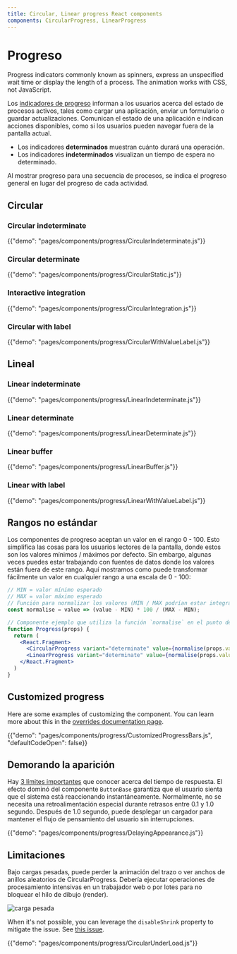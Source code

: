 ```yaml
---
title: Circular, Linear progress React components
components: CircularProgress, LinearProgress
---
```


# Progreso

<p class="description">Progress indicators commonly known as spinners, express an unspecified wait time or display the length of a process. The animation works with CSS, not JavaScript.</p>

Los [indicadores de progreso](https://material.io/design/components/progress-indicators.html) informan a los usuarios acerca del estado de procesos activos, tales como cargar una aplicación, enviar un formulario o guardar actualizaciones. Comunican el estado de una aplicación e indican acciones disponibles, como si los usuarios pueden navegar fuera de la pantalla actual.

- Los indicadores **determinados** muestran cuánto durará una operación.
- Los indicadores **indeterminados** visualizan un tiempo de espera no determinado.

Al mostrar progreso para una secuencia de procesos, se indica el progreso general en lugar del progreso de cada actividad.

## Circular

### Circular indeterminate

{{"demo": "pages/components/progress/CircularIndeterminate.js"}}

### Circular determinate

{{"demo": "pages/components/progress/CircularStatic.js"}}

### Interactive integration

{{"demo": "pages/components/progress/CircularIntegration.js"}}

### Circular with label

{{"demo": "pages/components/progress/CircularWithValueLabel.js"}}

## Lineal

### Linear indeterminate

{{"demo": "pages/components/progress/LinearIndeterminate.js"}}

### Linear determinate

{{"demo": "pages/components/progress/LinearDeterminate.js"}}

### Linear buffer

{{"demo": "pages/components/progress/LinearBuffer.js"}}

### Linear with label

{{"demo": "pages/components/progress/LinearWithValueLabel.js"}}

## Rangos no estándar

Los componentes de progreso aceptan un valor en el rango 0 - 100. Esto simplifica las cosas para los usuarios lectores de la pantalla, donde estos son los valores mínimos / máximos por defecto. Sin embargo, algunas veces puedes estar trabajando con fuentes de datos donde los valores están fuera de este rango. Aquí mostramos como puede transformar fácilmente un valor en cualquier rango a una escala de 0 - 100:

```jsx
// MIN = valor mínimo esperado
// MAX = valor máximo esperado
// Función para normalizar los valores (MIN / MAX podrían estar integrados)
const normalise = value => (value - MIN) * 100 / (MAX - MIN);

// Componente ejemplo que utiliza la función `normalise` en el punto de dibujo.
function Progress(props) {
  return (
    <React.Fragment>
      <CircularProgress variant="determinate" value={normalise(props.value)} />
      <LinearProgress variant="determinate" value={normalise(props.value)} />
    </React.Fragment>
  )
}
```

## Customized progress

Here are some examples of customizing the component. You can learn more about this in the [overrides documentation page](/customization/components/).

{{"demo": "pages/components/progress/CustomizedProgressBars.js", "defaultCodeOpen": false}}

## Demorando la aparición

Hay [3 límites importantes](https://www.nngroup.com/articles/response-times-3-important-limits/) que conocer acerca del tiempo de respuesta. El efecto dominó del componente `ButtonBase` garantiza que el usuario sienta que el sistema está reaccionando instantáneamente. Normalmente, no se necesita una retroalimentación especial durante retrasos entre 0.1 y 1.0 segundo. Después de 1.0 segundo, puede desplegar un cargador para mantener el flujo de pensamiento del usuario sin interrupciones.

{{"demo": "pages/components/progress/DelayingAppearance.js"}}

## Limitaciones

Bajo cargas pesadas, puede perder la animación del trazo o ver anchos de anillos aleatorios de CircularProgress. Debería ejecutar operaciones de procesamiento intensivas en un trabajador web o por lotes para no bloquear el hilo de dibujo (render).

![carga pesada](/material-ui-static/images/progress/heavy-load.gif)

When it's not possible, you can leverage the `disableShrink` property to mitigate the issue. See [this issue](https://github.com/mui-org/material-ui/issues/10327).

{{"demo": "pages/components/progress/CircularUnderLoad.js"}}